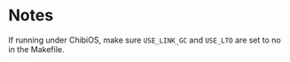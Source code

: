 
# Notes

If running under ChibiOS, make sure `USE_LINK_GC` and `USE_LTO` are set to no in
the Makefile.
